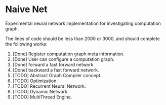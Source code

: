 # Naive Net

Experimental neural network implementation for investigating computation graph.

The lines of code should be less than 2000 or 3000, and should complete the following works:

1. [Done] Register computation graph meta information.
2. [Done] User can configure a computation graph.
3. [Done] forward a fast forward network.
4. [Done] backward a fast forward network.
5. [TODO] Abstract Graph Compiler concept.
5. [TODO] Optimization.
6. [TODO] Recurrent Neural Network.
7. [TODO] Dynamic Network.
8. [TODO] MultiThread Engine.
